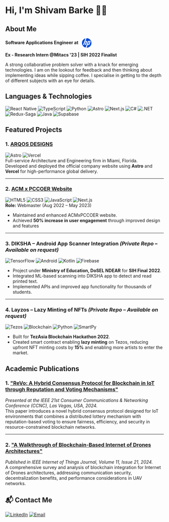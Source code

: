 # Hi, I'm Shivam Barke 🦸‍♂️

## About Me

<p>
  <strong>
    Software Applications Engineer at 
    <img src="https://github.com/shivambarke/shivambarke/raw/main/assets/HP_logo_2025.svg.png" 
         alt="HP Inc. Logo" 
         width="30" 
         height="30" 
         style="vertical-align:middle; margin-left:8px;" />
  </strong>
</p>

<p>
  <strong>Ex - Research Intern @Mitacs '23 | SIH 2022 Finalist</strong>
</p>

<p>
  A strong collaborative problem solver with a knack for emerging technologies. I am on the lookout for feedback and then thinking about implementing ideas while sipping coffee. I specialise in getting to the depth of different subjects with an eye for details.
</p>

## Languages & Technologies

![React Native](https://img.shields.io/badge/React_Native-20232A?style=for-the-badge&logo=react&logoColor=61DAFB)
![TypeScript](https://img.shields.io/badge/TypeScript-3178C6?style=for-the-badge&logo=typescript&logoColor=white)
![Python](https://img.shields.io/badge/Python-3670A0?style=for-the-badge&logo=python&logoColor=white)
![Astro](https://img.shields.io/badge/Astro-0C344B?style=for-the-badge&logo=astro&logoColor=white)
![Next.js](https://img.shields.io/badge/Next.js-000000?style=for-the-badge&logo=next.js&logoColor=white)
![C#](https://img.shields.io/badge/C%23-239120?style=for-the-badge&logo=c-sharp&logoColor=white)
![.NET](https://img.shields.io/badge/.NET-512BD4?style=for-the-badge&logo=.net&logoColor=white)
![Redux-Saga](https://img.shields.io/badge/Redux_Saga-764ABC?style=for-the-badge&logo=redux&logoColor=white)
![Java](https://img.shields.io/badge/Java-007396?style=for-the-badge&logo=java&logoColor=white)
![Supabase](https://img.shields.io/badge/Supabase-3ECF8E?style=for-the-badge&logo=supabase&logoColor=white)


## Featured Projects

### 1. [ARQOS DESIGNS](https://www.arqosdesigns.com/)  
![Astro](https://img.shields.io/badge/Astro-0C344B?style=for-the-badge&logo=astro&logoColor=white)
![Vercel](https://img.shields.io/badge/Vercel-000000?style=for-the-badge&logo=vercel&logoColor=white)  
Full-service Architecture and Engineering firm in Miami, Florida.  
Developed and deployed the official company website using **Astro** and **Vercel** for high-performance global delivery.

---

### 2. [ACM x PCCOER Website](https://pccoer.acm.org/)  
![HTML5](https://img.shields.io/badge/HTML5-E34F26?style=for-the-badge&logo=html5&logoColor=white)
![CSS3](https://img.shields.io/badge/CSS3-1572B6?style=for-the-badge&logo=css3&logoColor=white)
![JavaScript](https://img.shields.io/badge/JavaScript-F7DF1E?style=for-the-badge&logo=javascript&logoColor=black)
![Next.js](https://img.shields.io/badge/Next.js-000000?style=for-the-badge&logo=next.js&logoColor=white)  
**Role:** Webmaster (Aug 2022 – May 2023)  
- Maintained and enhanced ACMxPCCOER website.  
- Achieved **50% increase in user engagement** through improved design and features


---

### 3. DIKSHA – Android App Scanner Integration *(Private Repo – Available on request)*  
![TensorFlow](https://img.shields.io/badge/TensorFlow-FF6F00?style=for-the-badge&logo=tensorflow&logoColor=white)
![Android](https://img.shields.io/badge/Android-3DDC84?style=for-the-badge&logo=android&logoColor=white)
![Kotlin](https://img.shields.io/badge/Kotlin-0095D5?style=for-the-badge&logo=kotlin&logoColor=white)
![Firebase](https://img.shields.io/badge/Firebase-FFCA28?style=for-the-badge&logo=firebase&logoColor=black)  
- Project under **Ministry of Education, DoSEL NDEAR** for **SIH Final 2022**.  
- Integrated ML-based scanning into DIKSHA app to detect and read printed text.  
- Implemented APIs and improved app functionality for thousands of students.

---

### 4. Layzos – Lazy Minting of NFTs *(Private Repo – Available on request)*  
![Tezos](https://img.shields.io/badge/Tezos-2C7DF7?style=for-the-badge&logo=tezos&logoColor=white)
![Blockchain](https://img.shields.io/badge/Blockchain-121D33?style=for-the-badge&logo=blockchain-dot-com&logoColor=white)
![Python](https://img.shields.io/badge/Python-3670A0?style=for-the-badge&logo=python&logoColor=white)
![SmartPy](https://img.shields.io/badge/SmartPy-22314E?style=for-the-badge&logo=smartpy&logoColor=white)  
- Built for **TezAsia Blockchain Hackathon 2022**.  
- Created smart contract enabling **lazy minting** on Tezos, reducing upfront NFT minting costs by **15%** and enabling more artists to enter the market.



## Academic Publications

### 1. ["ReVo: A Hybrid Consensus Protocol for Blockchain in IoT through Reputation and Voting Mechanisms"](https://ieeexplore.ieee.org/document/10454776)  
*Presented at the IEEE 21st Consumer Communications & Networking Conference (CCNC), Las Vegas, USA, 2024.*  
This paper introduces a novel hybrid consensus protocol designed for IoT environments that combines a distributed lottery mechanism with reputation-based voting to ensure fairness, efficiency, and security in resource-constrained blockchain networks.

---

### 2. ["A Walkthrough of Blockchain-Based Internet of Drones Architectures"](https://ieeexplore.ieee.org/document/10643145)  
*Published in IEEE Internet of Things Journal, Volume 11, Issue 21, 2024.*  
A comprehensive survey and analysis of blockchain integration for Internet of Drones architectures, addressing communication security, decentralization benefits, and performance considerations in UAV networks.


## 📬 Contact Me

[![LinkedIn](https://img.shields.io/badge/LinkedIn-0A66C2?style=for-the-badge&logo=linkedin&logoColor=white)](https://www.linkedin.com/in/shivam-barke)
[![Email](https://img.shields.io/badge/Email-sbarke236%40gmail.com-D14836?style=for-the-badge&logo=gmail&logoColor=white)](mailto:sbarke236@gmail.com)

